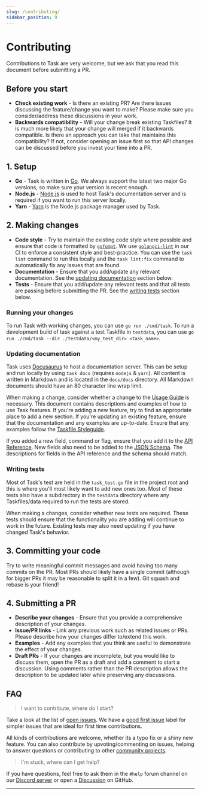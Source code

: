 ```yaml
---
slug: /contributing/
sidebar_position: 9
---
```


# Contributing

Contributions to Task are very welcome, but we ask that you read this document
before submitting a PR.

## Before you start

- **Check existing work** - Is there an existing PR? Are there issues discussing
  the feature/change you want to make? Please make sure you consider/address
  these discussions in your work.
- **Backwards compatibility** - Will your change break existing Taskfiles? It is
  much more likely that your change will merged if it backwards compatible. Is
  there an approach you can take that maintains this compatibility? If not,
  consider opening an issue first so that API changes can be discussed before
  you invest your time into a PR.

## 1. Setup

- **Go** - Task is written in [Go][go]. We always support the latest two major
  Go versions, so make sure your version is recent enough.
- **Node.js** - [Node.js][nodejs] is used to host Task's documentation server
  and is required if you want to run this server locally.
- **Yarn** - [Yarn][yarn] is the Node.js package manager used by Task.

## 2. Making changes

- **Code style** - Try to maintain the existing code style where possible and
  ensure that code is formatted by
  [`gofumpt`](https://github.com/mvdan/gofumpt). We use
  [`golangci-lint`](https://golangci-lint.run/) in our CI to enforce a
  consistent style and best-practice. You can use the `task lint` command to run
  this locally and the `task lint:fix` command to automatically fix any issues
  that are found.
- **Documentation** - Ensure that you add/update any relevant documentation. See
  the [updating documentation](#updating-documentation) section below.
- **Tests** - Ensure that you add/update any relevant tests and that all tests
  are passing before submitting the PR. See the [writing tests](#writing-tests)
  section below.

### Running your changes

To run Task with working changes, you can use `go run ./cmd/task`. To run a
development build of task against a test Taskfile in `testdata`, you can use
`go run ./cmd/task --dir ./testdata/<my_test_dir> <task_name>`.

### Updating documentation

Task uses [Docusaurus][docusaurus] to host a documentation server. This can be
setup and run locally by using `task docs` (requires `nodejs` & `yarn`). All
content is written in Markdown and is located in the `docs/docs` directory. All
Markdown documents should have an 80 character line wrap limit.

When making a change, consider whether a change to the [Usage Guide](./usage.md)
is necessary. This document contains descriptions and examples of how to use
Task features. If you're adding a new feature, try to find an appropriate place
to add a new section. If you're updating an existing feature, ensure that the
documentation and any examples are up-to-date. Ensure that any examples follow
the [Taskfile Styleguide](./styleguide.md).

If you added a new field, command or flag, ensure that you add it to the
[API Reference](./api_reference.md). New fields also need to be added to the
[JSON Schema][json-schema]. The descriptions for fields in the API reference and
the schema should match.

### Writing tests

Most of Task's test are held in the `task_test.go` file in the project root and
this is where you'll most likely want to add new ones too. Most of these tests
also have a subdirectory in the `testdata` directory where any Taskfiles/data
required to run the tests are stored.

When making a changes, consider whether new tests are required. These tests
should ensure that the functionality you are adding will continue to work in the
future. Existing tests may also need updating if you have changed Task's
behavior.

## 3. Committing your code

Try to write meaningful commit messages and avoid having too many commits on the
PR. Most PRs should likely have a single commit (although for bigger PRs it may
be reasonable to split it in a few). Git squash and rebase is your friend!

## 4. Submitting a PR

- **Describe your changes** - Ensure that you provide a comprehensive
  description of your changes.
- **Issue/PR links** - Link any previous work such as related issues or PRs.
  Please describe how your changes differ to/extend this work.
- **Examples** - Add any examples that you think are useful to demonstrate the
  effect of your changes.
- **Draft PRs** - If your changes are incomplete, but you would like to discuss
  them, open the PR as a draft and add a comment to start a discussion. Using
  comments rather than the PR description allows the description to be updated
  later while preserving any discussions.

## FAQ

> I want to contribute, where do I start?

Take a look at the list of [open issues][open-issues]. We have a [good first
issue][good-first-issue] label for simpler issues that are ideal for first time
contributions.

All kinds of contributions are welcome, whether its a typo fix or a shiny new
feature. You can also contribute by upvoting/commenting on issues, helping to
answer questions or contributing to other [community projects](./community.md).

> I'm stuck, where can I get help?

If you have questions, feel free to ask them in the `#help` forum channel on our
[Discord server][discord-server] or open a [Discussion][discussion] on GitHub.

---

<!-- prettier-ignore-start -->
[go]: https://go.dev
[nodejs]: https://nodejs.org/en/
[yarn]: https://yarnpkg.com/
[docusaurus]: https://docusaurus.io
[json-schema]: https://github.com/go-task/task/blob/master/docs/static/schema.json
[open-issues]: https://github.com/go-task/task/issues
[good-first-issue]: https://github.com/go-task/task/issues?q=is%3Aissue+is%3Aopen+label%3A%22good+first+issue%22
[discord-server]: https://discord.gg/6TY36E39UK
[discussion]: https://github.com/go-task/task/discussions
<!-- prettier-ignore-end -->
